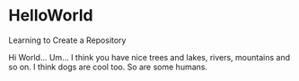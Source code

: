 # HelloWorld
Learning to Create a Repository

Hi World...
Um... I think you have nice trees and lakes, rivers, mountains and so on. I think dogs are cool too.  So are some humans.
